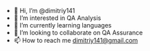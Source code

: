 - 👋 Hi, I’m @dimitriy141
- 👀 I’m interested in QA Analysis
- 🌱 I’m currently learning languages
- 💞️ I’m looking to collaborate on QA Assurance
- 📫 How to reach me dimitriy141@gmail.com

<!---
dimitriy141/dimitriy141 is a ✨ special ✨ repository because its `README.md` (this file) appears on your GitHub profile.
You can click the Preview link to take a look at your changes.
--->
